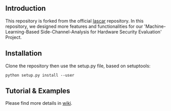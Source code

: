 ## Introduction
This repository is forked from the official [lascar](https://github.com/Ledger-Donjon/lascar) repository.
In this repository, we designed more features and functionalities for our 'Machine-Learning-Based Side-Channel-Analysis for Hardware Security Evaluation' Project.

## Installation
Clone the repository then use the setup.py file, based on setuptools:
```
python setup.py install --user
```

## Tutorial & Examples
Please find more details in [wiki](https://github.com/singularity6033/my_lascar/wiki).

